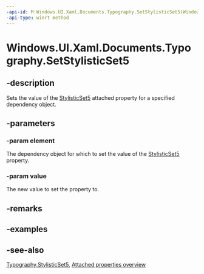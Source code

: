 ```yaml
---
-api-id: M:Windows.UI.Xaml.Documents.Typography.SetStylisticSet5(Windows.UI.Xaml.DependencyObject,System.Boolean)
-api-type: winrt method
---
```


<!-- Method syntax
public void SetStylisticSet5(Windows.UI.Xaml.DependencyObject element, System.Boolean value)
-->

# Windows.UI.Xaml.Documents.Typography.SetStylisticSet5

## -description
Sets the value of the [StylisticSet5](typography_stylisticset5.md) attached property for a specified dependency object.



## -parameters
### -param element
The dependency object for which to set the value of the [StylisticSet5](typography_stylisticset5.md) property.

### -param value
The new value to set the property to.

## -remarks

## -examples

## -see-also

[Typography.StylisticSet5](typography_stylisticset5.md), [Attached properties overview](/windows/uwp/xaml-platform/attached-properties-overview)
